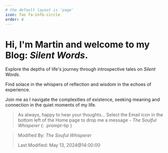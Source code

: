 ```yaml
---
# the default layout is 'page'
icon: fas fa-info-circle
order: 4
---
```

# Hi, I'm Martin and welcome to my Blog: *Silent Words*.

Explore the depths of life's journey through introspective tales on *Silent Words*.

Find solace in the whispers of reflection and wisdom in the echoes of experience.

Join me as I navigate the complexities of existence, seeking meaning and connection in the quiet moments of my life.

> As always, happy to hear your thoughts... Select the Email icon in the bottom left of the Home page to drop me a message - _The Soulful Whisperer_
{: .prompt-tip }

>
> Modified By: _The Souful Whisperer_ 
> 
> Last Modified: May 13, 2024@14:00:00
